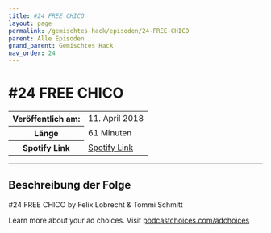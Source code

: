 ```yaml
---
title: #24 FREE CHICO
layout: page
permalink: /gemischtes-hack/episoden/24-FREE-CHICO
parent: Alle Episoden
grand_parent: Gemischtes Hack
nav_order: 24
---
```


# #24 FREE CHICO
<table class="resp-table dcf-table dcf-table-responsive dcf-table-bordered dcf-table-striped dcf-w-100%">
                    <tbody>
                        <tr>
                            <th scope="row">Veröffentlich am:</th>
                            <td data-label="Veröffentlich am:">11. April 2018</td>
                        </tr>
                        <tr>
                            <th scope="row">Länge </th>
                            <td data-label="Länge ">61 Minuten</td>
                        </tr><tr>
                                <th scope="row">Spotify Link</th>
                                <td data-label="Spotify Link"><a href="https://open.spotify.com/episode/4tkxfnMlEqF9h7uqdtXZdJ">Spotify Link</a></td>
                            </tr></tbody>
                </table>

***

## Beschreibung der Folge

<div>
<p>#24 FREE CHICO by Felix Lobrecht &amp; Tommi Schmitt</p><p> </p><p>Learn more about your ad choices. Visit <a href="https://podcastchoices.com/adchoices">podcastchoices.com/adchoices</a></p>  
</div>

